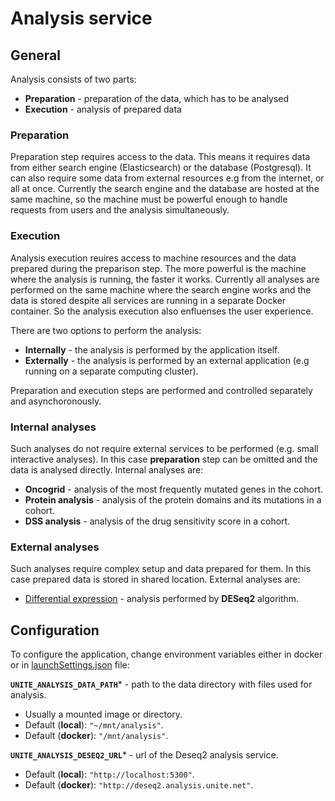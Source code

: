 # Analysis service

## General
Analysis consists of two parts:
- **Preparation** - preparation of the data, which has to be analysed
- **Execution** - analysis of prepared data

### Preparation
Preparation step requires access to the data. This means it requires data from either search engine (Elasticsearch) or the database (Postgresql). It can also require some data from external resources e.g from the internet, or all at once. Currently the search engine and the database are hosted at the same machine, so the machine must be powerful enough to handle requests from users and the analysis simultaneously.

### Execution
Analysis execution reuires access to machine resources and the data prepared during the preparison step. The more powerful is the machine where the analysis is running, the faster it works. Currently all analyses are performed on the same machine where the search engine works and the data is stored despite all services are running in a separate Docker container. So the analysis execution also enfluenses the user experience.

There are two options to perform the analysis:
- **Internally** - the analysis is performed by the application itself.
- **Externally** - the analysis is performed by an external application (e.g running on a separate computing cluster).

Preparation and execution steps are performed and controlled separately and asynchoronously.

### Internal analyses
Such analyses do not require external services to be performed (e.g. small interactive analyses). In this case **preparation** step can be omitted and the data is analysed directly. Internal analyses are:
- **Oncogrid** - analysis of the most frequently mutated genes in the cohort.
- **Protein analysis** - analysis of the protein domains and its mutations in a cohort.
- **DSS analysis** - analysis of the drug sensitivity score in a cohort.

### External analyses
Such analyses require complex setup and data prepared for them. In this case prepared data is stored in shared location. External analyses are:
- [Differential expression](https://github.com/dkfz-unite/unite-analysis-deseq2) - analysis performed by **DESeq2** algorithm.


## Configuration
To configure the application, change environment variables either in docker or in [launchSettings.json](../Unite.Composer.Web/Properties/launchSettings.json) file:

**`UNITE_ANALYSIS_DATA_PATH`*** - path to the data directory with files used for analysis.
- Usually a mounted image or directory.
- Default (**local**): `"~/mnt/analysis"`.
- Default (**docker**): `"/mnt/analysis"`.

**`UNITE_ANALYSIS_DESEQ2_URL`*** - url of the Deseq2 analysis service.
- Default (**local**): `"http://localhost:5300"`.
- Default (**docker**): `"http://deseq2.analysis.unite.net"`.
